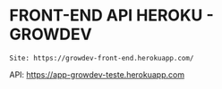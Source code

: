 # FRONT-END API HEROKU - GROWDEV
```
Site: https://growdev-front-end.herokuapp.com/
```
API: https://app-growdev-teste.herokuapp.com
````